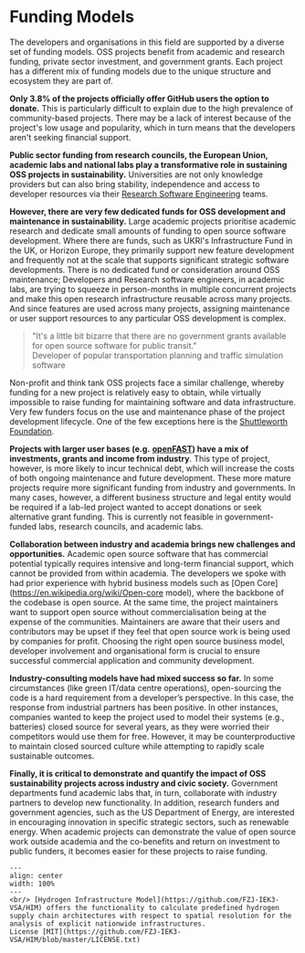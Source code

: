 # Funding Models

The developers and organisations in this field are supported by a diverse set of funding models. OSS projects benefit from academic and research funding, private sector investment, and government grants. Each project has a different mix of funding models due to the unique structure and ecosystem they are part of.

**Only 3.8% of the projects officially offer GitHub users the option to donate.** This is particularly difficult to explain due to the high prevalence of community-based projects. There may be a lack of interest because of the project's low usage and popularity, which in turn means that the developers aren't seeking financial support.

**Public sector funding from research councils, the European Union, academic labs and national labs play a transformative role in sustaining OSS projects in sustainability.** Universities are not only knowledge providers but can also bring stability, independence and access to developer resources via their [Research Software Engineering](https://de.wikipedia.org/wiki/Research_Software_Engineering) teams.

**However, there are very few dedicated funds for OSS development and maintenance in sustainability.** Large academic projects prioritise academic research and dedicate small amounts of funding to open source software development. Where there are funds, such as UKRI's Infrastructure Fund in the UK, or Horizon Europe, they primarily support new feature development and frequently not at the scale that supports significant strategic software developments. There is no dedicated fund or consideration around OSS maintenance; Developers and Research software engineers, in academic labs, are trying to squeeze in person-months in multiple concurrent projects and make this open research infrastructure reusable across many projects. And since features are used across many projects, assigning maintenance or user support resources to any particular OSS development is complex.

>  "It's a little bit bizarre that there are no government grants available for open source software for public transit." 
</br> Developer of popular transportation planning and traffic simulation software

Non-profit and think tank OSS projects face a similar challenge, whereby funding for a new project is relatively easy to obtain, while virtually impossible to raise funding for maintaining software and data infrastructure. Very few funders focus on the use and maintenance phase of the project development lifecycle. One of the few exceptions here is the [Shuttleworth Foundation](https://shuttleworthfoundation.org/).

**Projects with larger user bases (e.g.** [**openFAST**](https://github.com/OpenFAST/openfast)**) have a mix of investments, grants and income from industry**. This type of project, however, is more likely to incur technical debt, which will increase the costs of both ongoing maintenance and future development. These more mature projects require more significant funding from industry and governments. In many cases, however, a different business structure and legal entity would be required if a lab-led project wanted to accept donations or seek alternative grant funding. This is currently not feasible in government-funded labs, research councils, and academic labs.

**Collaboration between industry and academia brings new challenges and opportunities.** Academic open source software that has commercial potential typically requires intensive and long-term financial support, which cannot be provided from within academia. The developers we spoke with had prior experience with hybrid business models such as [Open Core](https://en.wikipedia.org/wiki/Open-core model), where the backbone of the codebase is open source. At the same time, the project maintainers want to support open source without commercialisation being at the expense of the communities. Maintainers are aware that their users and contributors may be upset if they feel that open source work is being used by companies for profit. Choosing the right open source business model, developer involvement and organisational form is crucial to ensure successful commercial application and community development.

**Industry-consulting models have had mixed success so far.** In some circumstances (like green IT/data centre operations), open-sourcing the code is a hard requirement from a developer’s perspective. In this case, the response from industrial partners has been positive. In other instances, companies wanted to keep the project used to model their systems (e.g., batteries) closed source for several years, as they were worried their competitors would use them for free. However, it may be counterproductive to maintain closed sourced culture while attempting to rapidly scale sustainable outcomes.

**Finally, it is critical to demonstrate and quantify the impact of OSS sustainability projects across industry and civic society.** Government departments fund academic labs that, in turn, collaborate with industry partners to develop new functionality. In addition, research funders and government agencies, such as the US Department of Energy, are interested in encouraging innovation in specific strategic sectors, such as renewable energy. When academic projects can demonstrate the value of open source work outside academia and the co-benefits and return on investment to public funders, it becomes easier for these projects to raise funding.


```{figure} ../images/HIM.png
---
align: center
width: 100%
---
<br/> [Hydrogen Infrastructure Model](https://github.com/FZJ-IEK3-VSA/HIM) offers the functionality to calculate predefined hydrogen supply chain architectures with respect to spatial resolution for the analysis of explicit nationwide infrastructures.
License [MIT](https://github.com/FZJ-IEK3-VSA/HIM/blob/master/LICENSE.txt)
```
